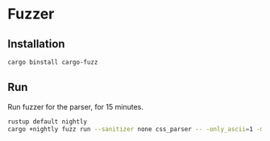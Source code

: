 # Fuzzer

## Installation

```bash
cargo binstall cargo-fuzz
```

## Run

Run fuzzer for the parser, for 15 minutes.

```bash
rustup default nightly
cargo +nightly fuzz run --sanitizer none css_parser -- -only_ascii=1 -max_total_time=900 -timeout=5
```
